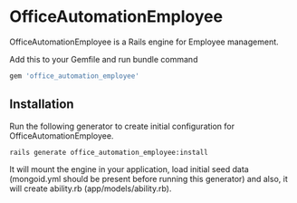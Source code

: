 # OfficeAutomationEmployee

OfficeAutomationEmployee is a Rails engine for Employee management.

Add this to your Gemfile and run bundle command

```ruby
gem 'office_automation_employee'
```


## Installation

Run the following generator to create initial configuration for OfficeAutomationEmployee.

    rails generate office_automation_employee:install

It will mount the engine in your application, load initial seed data (mongoid.yml should be present before running this generator) and also, it will create ability.rb (app/models/ability.rb).
